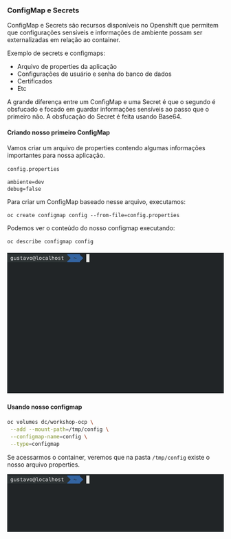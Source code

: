 ### ConfigMap e Secrets

ConfigMap e Secrets são recursos disponíveis no Openshift que permitem que configurações sensíveis e informações de ambiente possam ser externalizadas em relação ao container.

Exemplo de secrets e configmaps:

* Arquivo de properties da aplicação
* Configurações de usuário e senha do banco de dados
* Certificados
* Etc

A grande diferença entre um ConfigMap e uma Secret é que o segundo é obsfucado e focado em guardar informações sensíveis ao passo que o primeiro não. A obsfucação do Secret é feita usando Base64.

#### Criando nosso primeiro ConfigMap

Vamos criar um arquivo de properties contendo algumas informações importantes para nossa aplicação.

`config.properties`

```
ambiente=dev
debug=false
```

Para criar um ConfigMap baseado nesse arquivo, executamos:

```
oc create configmap config --from-file=config.properties
```

Podemos ver o conteúdo do nosso configmap executando:

```
oc describe configmap config
```

#### ![](/assets/configmap.gif)

#### Usando nosso configmap

```bash
oc volumes dc/workshop-ocp \
 --add --mount-path=/tmp/config \
 --configmap-name=config \
 --type=configmap
```

Se acessarmos o container, veremos que na pasta `/tmp/config` existe o nosso arquivo properties.

![](/assets/volume-configmap.gif)

